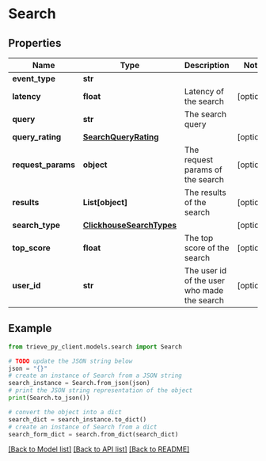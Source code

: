 # Search


## Properties

Name | Type | Description | Notes
------------ | ------------- | ------------- | -------------
**event_type** | **str** |  | 
**latency** | **float** | Latency of the search | [optional] 
**query** | **str** | The search query | 
**query_rating** | [**SearchQueryRating**](SearchQueryRating.md) |  | [optional] 
**request_params** | **object** | The request params of the search | [optional] 
**results** | **List[object]** | The results of the search | [optional] 
**search_type** | [**ClickhouseSearchTypes**](ClickhouseSearchTypes.md) |  | [optional] 
**top_score** | **float** | The top score of the search | [optional] 
**user_id** | **str** | The user id of the user who made the search | [optional] 

## Example

```python
from trieve_py_client.models.search import Search

# TODO update the JSON string below
json = "{}"
# create an instance of Search from a JSON string
search_instance = Search.from_json(json)
# print the JSON string representation of the object
print(Search.to_json())

# convert the object into a dict
search_dict = search_instance.to_dict()
# create an instance of Search from a dict
search_form_dict = search.from_dict(search_dict)
```
[[Back to Model list]](../README.md#documentation-for-models) [[Back to API list]](../README.md#documentation-for-api-endpoints) [[Back to README]](../README.md)


